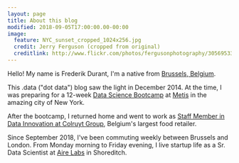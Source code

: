 ```yaml
---
layout: page
title: About this blog
modified: 2018-09-05T17:00:00.00-00:00
image:
  feature: NYC_sunset_cropped_1024x256.jpg
  credit: Jerry Ferguson (cropped from original)
  creditlink: http://www.flickr.com/photos/fergusonphotography/3056953388/
---
```


Hello! My name is Frederik Durant, I'm a native from [Brussels, Belgium][brussels].

This .data ("dot data") blog saw the light in December 2014. At the
time, I was preparing for a 12-week [Data Science
Bootcamp][metis-datascience] at [Metis][metis] in the amazing city of
New York.

After the bootcamp, I returned home and went to work as [Staff Member
in Data Innovation at Colruyt Group][colruyt], Belgium's largest food
retailer.

Since September 2018, I've been commuting weekly between Brussels and
London. From Monday morning to Friday evening, I live startup life as
a Sr. Data Scientist at [Aire Labs][airelabs] in Shoreditch.

[brussels]: http://en.wikipedia.org/wiki/Brussels
[nuance]: http://www.nuance.com/
[metis]: http://www.thisismetis.com/
[metis-datascience]: http://www.thisismetis.com/data-science
[krash]: https://krash.io
[dotcom]: http://en.wikipedia.org/wiki/Dot-com_bubble
[colruyt]: http://frederikdurant.com/blog/changing-course/
[airelabs]: http://aire.io
